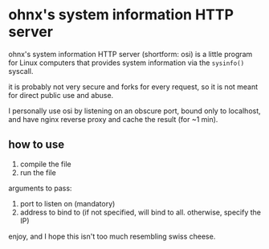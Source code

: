 # ohnx's system information HTTP server

ohnx's system information HTTP server (shortform: osi) is a little program for Linux computers that provides system information via the `sysinfo()` syscall.

it is probably not very secure and forks for every request, so it is not meant for direct public use and abuse.

I personally use osi by listening on an obscure port, bound only to localhost, and have nginx reverse proxy and cache the result (for ~1 min).

## how to use

1. compile the file
2. run the file

arguments to pass:

1. port to listen on (mandatory)
2. address to bind to (if not specified, will bind to all. otherwise, specify the IP)


enjoy, and I hope this isn't too much resembling swiss cheese.
